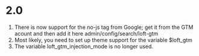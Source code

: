 # 2.0
1. There is now support for the no-js tag from Google; get it from the GTM acount and then add it here admin/config/search/loft-gtm
1. Most likely, you need to set up theme support for the variable $loft_gtm
1. The variable loft_gtm_injection_mode is no longer used.

